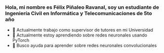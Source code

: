 ### Hola, mi nombre es Félix Piñaleo Ravanal, soy un estudiante de Ingeniería Civil en Informática y Telecomunicaciones de 5to año

- 🔭 Actualmente trabajo como supervisor de tutores en mi Universidad
- 🌱 Actualmente estoy aprendiendo sobre redes neuronales usando PyTorch
- 🤔 Busco ayuda para aprender sobre redes neuronales convolucionales
